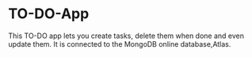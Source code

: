 # TO-DO-App

This TO-DO app lets you create tasks, delete them when done and even update them. It is connected to the MongoDB online database,Atlas.

